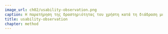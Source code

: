 ```yaml
---
image_url: ch02/usability-observation.png
caption: Η παρατήρηση της δραστηριότητας του χρήστη κατά τη διάδραση με τον υπολογιστή είναι η πιο δημοφιλής και απλή τεχνική αξιολόγησης μιας νέας εφαρμογής ή συσκευής.
title: usability-observation
chapter: method
---
```

